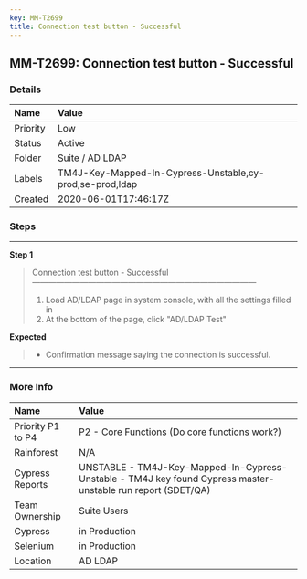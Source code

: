```yaml
---
key: MM-T2699
title: Connection test button - Successful
---
```


## MM-T2699: Connection test button - Successful

### Details

| Name     | Value                                                    |
| :------- | :------------------------------------------------------- |
| Priority | Low                                                      |
| Status   | Active                                                   |
| Folder   | Suite / AD LDAP                                          |
| Labels   | TM4J-Key-Mapped-In-Cypress-Unstable,cy-prod,se-prod,ldap |
| Created  | 2020-06-01T17:46:17Z                                     |

### Steps

<hr/>

**Step 1**

> <article>Connection test button - Successful<br>————————————————————————————<ol><li>Load AD/LDAP page in system console, with all the settings filled in</li><li>At the bottom of the page, click "AD/LDAP Test"</li></ol></article>

**Expected**

> <article><ul><li>Confirmation message saying the connection is successful.</li></ul></article>

<hr/>

### More Info

| Name              | Value                                                                                                        |
| :---------------- | :----------------------------------------------------------------------------------------------------------- |
| Priority P1 to P4 | P2 - Core Functions (Do core functions work?)                                                                |
| Rainforest        | N/A                                                                                                          |
| Cypress Reports   | UNSTABLE - TM4J-Key-Mapped-In-Cypress-Unstable - TM4J key found Cypress master-unstable run report (SDET/QA) |
| Team Ownership    | Suite Users                                                                                                  |
| Cypress           | in Production                                                                                                |
| Selenium          | in Production                                                                                                |
| Location          | AD LDAP                                                                                                      |
